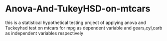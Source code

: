 # Anova-And-TukeyHSD-on-mtcars

this is a statistical hypothetical testing project of applying anova and Tuckeyhsd test on mtcars for mpg as dependent variable and gears,cyl,carb as independent variables respectively 
